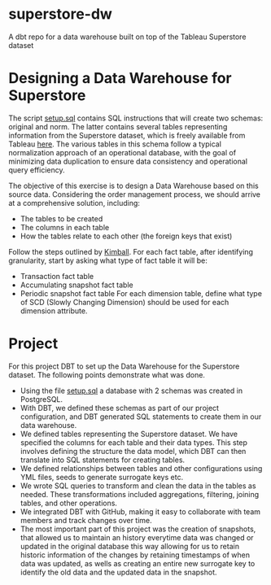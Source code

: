# superstore-dw
A dbt repo for a data warehouse built on top of the Tableau Superstore dataset

# Designing a Data Warehouse for Superstore
The script [setup.sql](https://github.com/vhpei/superstore-dw/blob/dev/setup.sql) contains SQL instructions that will create two schemas: original and norm. The latter contains several tables representing information from the Superstore dataset, which is freely available from Tableau [here](https://data.world/stanke/sample-superstore-2018). The various tables in this schema follow a typical normalization approach of an operational database, with the goal of minimizing data duplication to ensure data consistency and operational query efficiency.

The objective of this exercise is to design a Data Warehouse based on this source data. Considering the order management process, we should arrive at a comprehensive solution, including:
- The tables to be created
- The columns in each table
- How the tables relate to each other (the foreign keys that exist)

Follow the steps outlined by [Kimball](https://www.kimballgroup.com/data-warehouse-business-intelligence-resources/kimball-techniques/dimensional-modeling-techniques/four-4-step-design-process/).
For each fact table, after identifying granularity, start by asking what type of fact table it will be:
- Transaction fact table
- Accumulating snapshot fact table
- Periodic snapshot fact table
For each dimension table, define what type of SCD (Slowly Changing Dimension) should be used for each dimension attribute.

# Project
For this project DBT to set up the Data Warehouse for the Superstore dataset. The following points demonstrate what was done.
- Using the file [setup.sql](https://github.com/vhpei/superstore-dw/blob/dev/setup.sql) a database with 2 schemas was created in PostgreSQL.
- With DBT, we defined these schemas as part of our project configuration, and DBT generated SQL statements to create them in our data warehouse.
- We defined tables representing the Superstore dataset. We have specified the columns for each table and their data types. This step involves defining the structure the data model, which DBT can then translate into SQL statements for creating tables.
- We defined relationships between tables and other configurations using YML files, seeds to generate surrogate keys etc.
- We wrote SQL queries to transform and clean the data in the tables as needed. These transformations included aggregations, filtering, joining tables, and other operations.
- We integrated DBT with GitHub, making it easy to collaborate with team members and track changes over time.
- The most important part of this project was the creation of snapshots, that allowed us to maintain an history everytime data was changed or updated in the original database this way allowing for us to retain historic information of the changes by retaining timestamps of when data was updated, as wells as creating an entire new surrogate key to identify the old data and the updated data in the snapshot.
